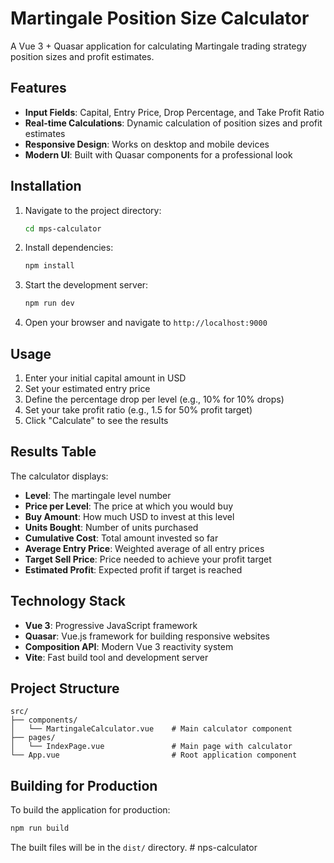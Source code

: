 # Martingale Position Size Calculator

A Vue 3 + Quasar application for calculating Martingale trading strategy position sizes and profit estimates.

## Features

- **Input Fields**: Capital, Entry Price, Drop Percentage, and Take Profit Ratio
- **Real-time Calculations**: Dynamic calculation of position sizes and profit estimates
- **Responsive Design**: Works on desktop and mobile devices
- **Modern UI**: Built with Quasar components for a professional look

## Installation

1. Navigate to the project directory:
   ```bash
   cd mps-calculator
   ```

2. Install dependencies:
   ```bash
   npm install
   ```

3. Start the development server:
   ```bash
   npm run dev
   ```

4. Open your browser and navigate to `http://localhost:9000`

## Usage

1. Enter your initial capital amount in USD
2. Set your estimated entry price
3. Define the percentage drop per level (e.g., 10% for 10% drops)
4. Set your take profit ratio (e.g., 1.5 for 50% profit target)
5. Click "Calculate" to see the results

## Results Table

The calculator displays:
- **Level**: The martingale level number
- **Price per Level**: The price at which you would buy
- **Buy Amount**: How much USD to invest at this level
- **Units Bought**: Number of units purchased
- **Cumulative Cost**: Total amount invested so far
- **Average Entry Price**: Weighted average of all entry prices
- **Target Sell Price**: Price needed to achieve your profit target
- **Estimated Profit**: Expected profit if target is reached

## Technology Stack

- **Vue 3**: Progressive JavaScript framework
- **Quasar**: Vue.js framework for building responsive websites
- **Composition API**: Modern Vue 3 reactivity system
- **Vite**: Fast build tool and development server

## Project Structure

```
src/
├── components/
│   └── MartingaleCalculator.vue    # Main calculator component
├── pages/
│   └── IndexPage.vue               # Main page with calculator
└── App.vue                         # Root application component
```

## Building for Production

To build the application for production:

```bash
npm run build
```

The built files will be in the `dist/` directory.
#   n p s - c a l c u l a t o r  
 